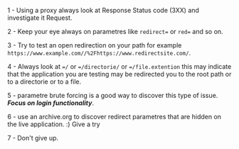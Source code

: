 1 - Using a proxy always look at Response Status code (3XX) and investigate it Request.

2 - Keep your eye always on parametres like `redirect=` or `red=` and so on.

3 - Try to test an open redirection on your path for example `https://www.example.com//%2Fhttps://www.redirectsite.com/`.

4 - Always look at `=/` or `=/directorie/` or `=/file.extention` this may indicate that the application you are testing may be redirected you to the root path or to a directorie or to a file.

5 - parametre brute forcing is a good way to discover this type of issue. ***Focus on login functionality***.

6 - use an archive.org to discover redirect parametres that are hidden on the live application. :) Give a try

7 - Don't give up.

